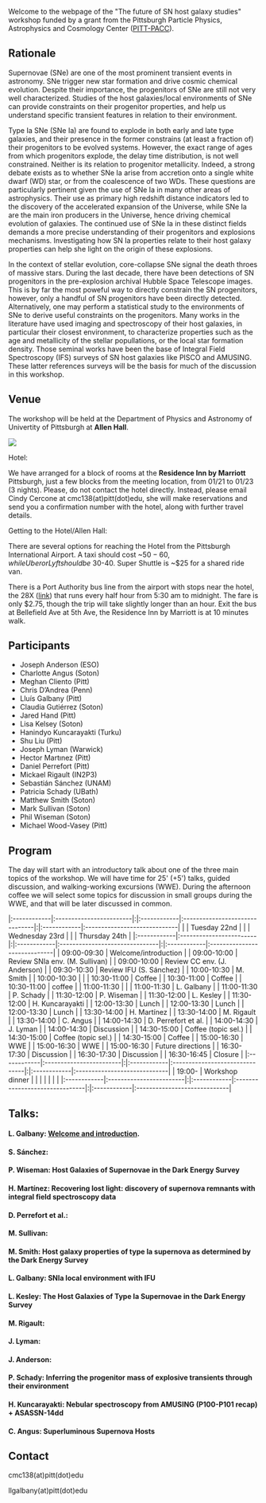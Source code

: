 Welcome to the webpage of the "The future of SN host galaxy studies" workshop funded by a grant from the Pittsburgh Particle Physics, Astrophysics and Cosmology Center ([PITT-PACC](http://www.physicsandastronomy.pitt.edu/pittpacc)).

## Rationale

Supernovae (SNe) are one of the most prominent transient events in astronomy. SNe trigger new star formation and drive cosmic chemical evolution. Despite their importance, the progenitors of SNe are still not very well characterized. Studies of the host galaxies/local environments of SNe can provide constraints on their progenitor properties, and help us understand specific transient features in relation to their environment.

Type Ia SNe (SNe Ia) are found to explode in both early and late type galaxies, and their presence in the former constrains (at least a fraction of) their progenitors to be evolved systems. However, the exact range of ages from which progenitors explode, the delay time distribution, is not well constrained. Neither is its relation to progenitor metallicity. Indeed, a strong debate exists as to whether SNe Ia arise from accretion onto a single white dwarf (WD) star, or from the coalescence of two WDs. These questions are particularly pertinent given the use of SNe Ia in many other areas of astrophysics. Their use as primary high redshift distance indicators led to the discovery of the accelerated expansion of the Universe, while SNe Ia are the main iron producers in the Universe, hence driving chemical evolution of galaxies. The continued use of SNe Ia in these distinct fields demands a more precise understanding of their progenitors and explosions mechanisms. Investigating how SN Ia properties relate to their host galaxy properties can help she light on the origin of these explosions.

In the context of stellar evolution, core-collapse SNe signal the death throes of massive stars. During the last decade, there have been detections of SN progenitors in the pre-explosion archival Hubble Space Telescope images. This is by far the most poweful way to directly constrain the SN progenitors, however, only a handful of SN progenitors have been directly detected. Alternatively, one may perform a statistical study to the environments of SNe to derive useful constraints on the progenitors. Many works in the literature have used imaging and spectroscopy of their host galaxies, in particular their closest environment, to characterize properties such as the age and metallicity of the stellar popullations, or the local star formation density. Those seminal works have been the base of Integral Field Spectroscopy (IFS) surveys of SN host galaxies like PISCO and AMUSING. These latter references surveys will be the basis for much of the discussion in this workshop.

## Venue

The workshop will be held at the Department of Physics and Astronomy of Univertity of Pittsburgh at **Allen Hall**.

[![](https://raw.githubusercontent.com/amusing-muse/workshop/master/map.png)](https://www.google.com/maps/place/Department+of+Physics+and+Astronomy/@40.4440856,-79.9582102,17z/data=!4m5!3m4!1s0x8834f22a1b91901b:0xb323ed98843e3372!8m2!3d40.4446041!4d-79.9582853)

Hotel:

We have arranged for a block of rooms at the **Residence Inn by Marriott** Pittsburgh, just a few blocks from the meeting location, from 01/21 to 01/23 (3 nights). Please, do not contact the hotel directly. Instead, please email Cindy Cercone at cmc138(at)pitt(dot)edu, she will make reservations and send you a confirmation number with the hotel, along with further travel details. 

Getting to the Hotel/Allen Hall:

There are several options for reaching the Hotel from the Pittsburgh International Airport. A taxi should cost ~$50-60, while Uber or Lyft should be ~$30-40. Super Shuttle is ~$25 for a shared ride van. 

There is a Port Authority bus line from the airport with stops near the hotel, the 28X ([link](https://www.portauthority.org/rt/28x.pdf)) that runs every half hour from 5:30 am to midnight. The fare is only $2.75, though the trip will take slightly longer than an hour. Exit the bus at Bellefield Ave at 5th Ave, the Residence Inn by Marriott is at 10 minutes walk.


## Participants

- Joseph Anderson (ESO)
- Charlotte Angus (Soton)
- Meghan Cliento (Pitt)
- Chris D’Andrea (Penn) 
- Lluís Galbany (Pitt)
- Claudia Gutiérrez (Soton)
- Jared Hand (Pitt)
- Lisa Kelsey (Soton)
- Hanindyo Kuncarayakti (Turku)
- Shu Liu (Pitt)
- Joseph Lyman (Warwick)
- Hector Martınez (Pitt)
- Daniel Perrefort (Pitt)
- Mickael Rigault (IN2P3) 
- Sebastián Sánchez (UNAM)
- Patricia Schady (UBath)
- Matthew Smith (Soton)
- Mark Sullivan (Soton)
- Phil Wiseman (Soton)
- Michael Wood-Vasey (Pitt)

<!--- Registration form [here](https://goo.gl/forms/ExuqCrqCwTyqKBhl1)--->

## Program

The day will start with an introductory talk about one of the three main topics of the workshop. We will have time for 25' (+5') talks, guided discussion, and walking-working excursions (WWE). During the afternoon coffee we will select some topics for discussion in small groups during the WWE, and that will be later discussed in common.

|:------------|:------------------------|:|:------------|:-------------------------------|:|:------------|:-----------------------------|
|             |  Tuesday 22nd           | |             |  Wednesday 23rd                | |             |  Thursday  24th              |
|:------------|:------------------------|:|:------------|:-------------------------------|:|:------------|:-----------------------------|
| 09:00-09:30 | Welcome/introduction    | | 09:00-10:00 | Review SNIa env. (M. Sullivan) | | 09:00-10:00 | Review CC env. (J. Anderson) |
| 09:30-10:30 | Review IFU (S. Sánchez) | | 10:00-10:30 | M. Smith                       | | 10:00-10:30 |                    |
| 10:30-11:00 | Coffee                  | | 10:30-11:00 | Coffee                         | | 10:30-11:00 | coffee                       |
| 11:00-11:30 |                         | | 11:00-11:30 | L. Galbany                     | | 11:00-11:30 | P. Schady                    |
| 11:30-12:00 | P. Wiseman              | | 11:30-12:00 | L. Kesley                      | | 11:30-12:00 | H. Kuncarayakti              |
| 12:00-13:30 | Lunch                   | | 12:00-13:30 | Lunch                          | | 12:00-13:30 | Lunch                        |
| 13:30-14:00 | H. Martínez             | | 13:30-14:00 | M. Rigault                     | | 13:30-14:00 | C. Angus                     | 
| 14:00-14:30 | D. Perrefort et al.     | | 14:00-14:30 | J. Lyman                       | | 14:00-14:30 | Discussion                   |
| 14:30-15:00 | Coffee (topic sel.)     | | 14:30-15:00 | Coffee (topic sel.)            | | 14:30-15:00 | Coffee                       |
| 15:00-16:30 | WWE                     | | 15:00-16:30 | WWE                            | | 15:00-16:30 | Future directions            |
| 16:30-17:30 | Discussion              | | 16:30-17:30 | Discussion                     | | 16:30-16:45 | Closure                      |
|:------------|:------------------------|:|:------------|:-------------------------------|:|:------------|:-----------------------------|
| 19:00-      | Workshop dinner         | |             |                                | |             |                              |
|:------------|:------------------------|:|:------------|:-------------------------------|:|:------------|:-----------------------------|

## Talks:

#### L. Galbany: [Welcome and introduction](https://github.com/amusing-muse/workshop/talks/).
#### S. Sánchez:
#### P. Wiseman: Host Galaxies of Supernovae in the Dark Energy Survey
#### H. Martínez: Recovering lost light: discovery of supernova remnants with integral field spectroscopy data
#### D. Perrefort et al.:

#### M. Sullivan:
#### M. Smith: Host galaxy properties of type Ia supernova as determined by the Dark Energy Survey
#### L. Galbany: SNIa local environment with IFU
#### L. Kesley: The Host Galaxies of Type Ia Supernovae in the Dark Energy Survey
#### M. Rigault:
#### J. Lyman:

#### J. Anderson: 
#### P. Schady: Inferring the progenitor mass of explosive transients through their environment
#### H. Kuncarayakti: Nebular spectroscopy from AMUSING (P100-P101 recap) + ASASSN-14dd
#### C. Angus: Superluminous Supernova Hosts

## Contact

cmc138(at)pitt(dot)edu

llgalbany(at)pitt(dot)edu

